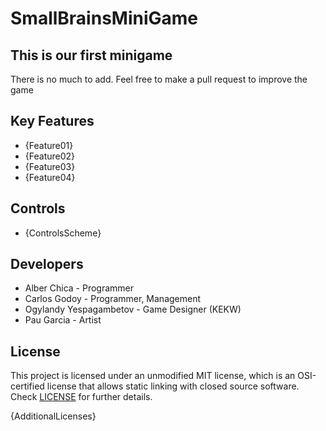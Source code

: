 # SmallBrainsMiniGame
 
## This is our first minigame

There is no much to add. Feel free to make a pull request to improve the game

## Key Features

 - {Feature01}
 - {Feature02}
 - {Feature03}
 - {Feature04}
 
## Controls

 - {ControlsScheme}

## Developers

 - Alber Chica - Programmer
 - Carlos Godoy - Programmer, Management
 - Ogylandy Yespagambetov - Game Designer (KEKW)
 - Pau Garcia - Artist

## License

This project is licensed under an unmodified MIT license, which is an OSI-certified license that allows static linking with closed source software. Check [LICENSE](LICENSE) for further details.

{AdditionalLicenses}
